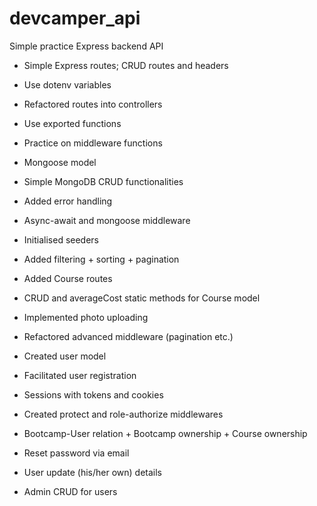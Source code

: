 # devcamper_api
Simple practice Express backend API
- Simple Express routes; CRUD routes and headers
- Use dotenv variables
- Refactored routes into controllers
- Use exported functions
- Practice on middleware functions
- Mongoose model
- Simple MongoDB CRUD functionalities

- Added error handling
- Async-await and mongoose middleware
- Initialised seeders
- Added filtering + sorting + pagination

- Added Course routes
- CRUD and averageCost static methods for Course model
- Implemented photo uploading
- Refactored advanced middleware (pagination etc.)

- Created user model
- Facilitated user registration
- Sessions with tokens and cookies
- Created protect and role-authorize middlewares

- Bootcamp-User relation + Bootcamp ownership + Course ownership
- Reset password via email
- User update (his/her own) details
- Admin CRUD for users
